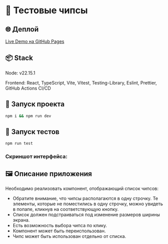 # 🍟 Тестовые чипсы

## 🌐 Деплой

[Live Demo на GitHub Pages](https://max-tetslav.github.io/chips/)

## 📦 Stack

Node: v22.15.1

Frontend: React, TypeScript, Vite, Vitest, Testing-Library, Eslint, Prettier, GitHub Actions CI/CD

## 🚀 Запуск проекта

```bash
npm i && npm run dev
```

## 🧪 Запуск тестов

```bash
npm run test
```

### Скриншот интерфейса:

## 🖼️ Описание приложения

Необходимо реализовать компонент, отображающий список чипсов:

- Обратите внимание, что чипсы располагаются в одну строчку. Те элементы, которые не поместились в одну строчку, можно увидеть в попапе, кликнув на соответствующую кнопку.
- Список должен подстраиваться под изменение размеров ширины экрана.
- Есть возможность выбора чипса по клику.
- Компонент может быть переиспользован.
- Чипс может быть использован отдельно от списка.